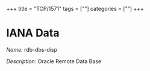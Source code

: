 +++
title = "TCP/1571"
tags = [""]
categories = [""]
+++

# IANA Data

_Name:_ rdb-dbs-disp

_Description:_ Oracle Remote Data Base

